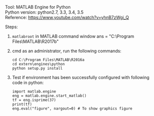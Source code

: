 Tool: MATLAB Engine for Python  
Python version: python2.7, 3.3, 3.4, 3.5  
Reference: https://www.youtube.com/watch?v=yhnB7zWgi_Q  

Steps:
1) `matlabroot` in MATLAB command window
   ans = "C:\Program Files\MATLAB\R2017b"
   
2) cmd as an administrator, run the following commands:  
   ```
   cd C:\Program Files\MATLAB\R2016a   
   cd extern\engines\python  
   python setup.py install  
   ```
   
3) Test if environment has been successfully configured with following code in python: 
   ```
   import matlab.engine
   eng = matlab.engine.start_matlab()
   tf = eng.isprime(37)
   print(tf)
   eng.eval("figure", nargout=0) # To show graphics figure
   ```
